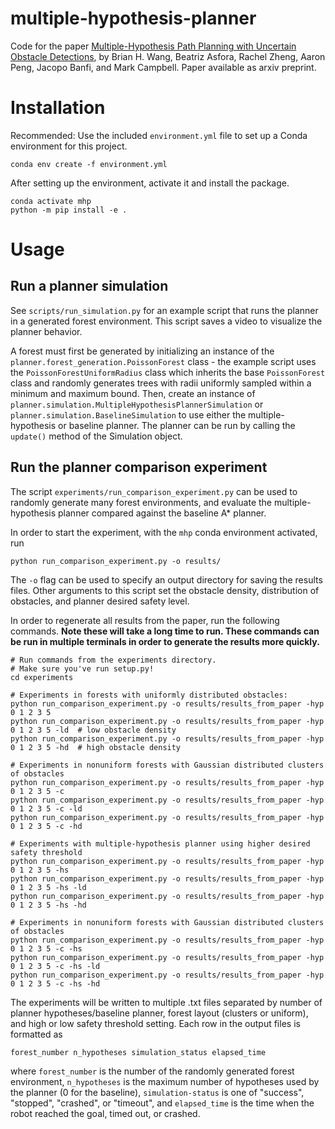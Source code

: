 # multiple-hypothesis-planner

Code for the paper [Multiple-Hypothesis Path Planning with Uncertain Obstacle Detections](https://arxiv.org/abs/2308.07420), by Brian H. Wang, Beatriz Asfora, Rachel Zheng, Aaron Peng, Jacopo Banfi, and Mark Campbell. Paper available as arxiv preprint.

# Installation

Recommended: Use the included `environment.yml` file to set up a Conda environment for this project.

```commandline
conda env create -f environment.yml
```

After setting up the environment, activate it and install the package.

```commandline
conda activate mhp
python -m pip install -e .
```

# Usage


## Run a planner simulation

See `scripts/run_simulation.py` for an example script that runs the planner in a generated forest environment. This script saves a video to visualize the planner behavior.

A forest must first be generated by initializing an instance of the `planner.forest_generation.PoissonForest` class - the example script uses the `PoissonForestUniformRadius` class which inherits the base `PoissonForest` class and randomly generates trees with radii uniformly sampled within a minimum and maximum bound. Then, create an instance of `planner.simulation.MultipleHypothesisPlannerSimulation` or `planner.simulation.BaselineSimulation` to use either the multiple-hypothesis or baseline planner. The planner can be run by calling the `update()` method of the Simulation object.


## Run the planner comparison experiment

The script `experiments/run_comparison_experiment.py` can be used to randomly generate many forest environments, and evaluate the multiple-hypothesis planner compared against the baseline A* planner.

In order to start the experiment, with the `mhp` conda environment activated, run

```commandline
python run_comparison_experiment.py -o results/
```

The `-o` flag can be used to specify an output directory for saving the results files. Other arguments to this script set the obstacle density, distribution of obstacles, and planner desired safety level.

In order to regenerate all results from the paper, run the following commands. **Note these will take a long time to run. These commands can be run in multiple terminals in order to generate the results more quickly.**

```commandline
# Run commands from the experiments directory.
# Make sure you've run setup.py!
cd experiments

# Experiments in forests with uniformly distributed obstacles:
python run_comparison_experiment.py -o results/results_from_paper -hyp 0 1 2 3 5
python run_comparison_experiment.py -o results/results_from_paper -hyp 0 1 2 3 5 -ld  # low obstacle density
python run_comparison_experiment.py -o results/results_from_paper -hyp 0 1 2 3 5 -hd  # high obstacle density

# Experiments in nonuniform forests with Gaussian distributed clusters of obstacles
python run_comparison_experiment.py -o results/results_from_paper -hyp 0 1 2 3 5 -c
python run_comparison_experiment.py -o results/results_from_paper -hyp 0 1 2 3 5 -c -ld
python run_comparison_experiment.py -o results/results_from_paper -hyp 0 1 2 3 5 -c -hd

# Experiments with multiple-hypothesis planner using higher desired safety threshold
python run_comparison_experiment.py -o results/results_from_paper -hyp 0 1 2 3 5 -hs
python run_comparison_experiment.py -o results/results_from_paper -hyp 0 1 2 3 5 -hs -ld
python run_comparison_experiment.py -o results/results_from_paper -hyp 0 1 2 3 5 -hs -hd

# Experiments in nonuniform forests with Gaussian distributed clusters of obstacles
python run_comparison_experiment.py -o results/results_from_paper -hyp 0 1 2 3 5 -c -hs 
python run_comparison_experiment.py -o results/results_from_paper -hyp 0 1 2 3 5 -c -hs -ld
python run_comparison_experiment.py -o results/results_from_paper -hyp 0 1 2 3 5 -c -hs -hd
```

The experiments will be written to multiple .txt files separated by number of planner hypotheses/baseline planner, forest layout (clusters or uniform), and high or low safety threshold setting. Each row in the output files is formatted as

```
forest_number n_hypotheses simulation_status elapsed_time
```

where `forest_number` is the number of the randomly generated forest environment, `n_hypotheses` is the maximum number of hypotheses used by the planner (0 for the baseline), `simulation-status` is one of "success", "stopped", "crashed", or "timeout", and `elapsed_time` is the time when the robot reached the goal, timed out, or crashed.